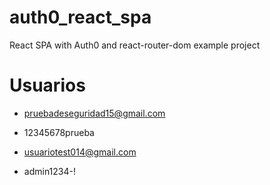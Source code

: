 # auth0_react_spa
React SPA with Auth0 and react-router-dom example project

# Usuarios 
- pruebadeseguridad15@gmail.com
- 12345678prueba

- usuariotest014@gmail.com
- admin1234-!
